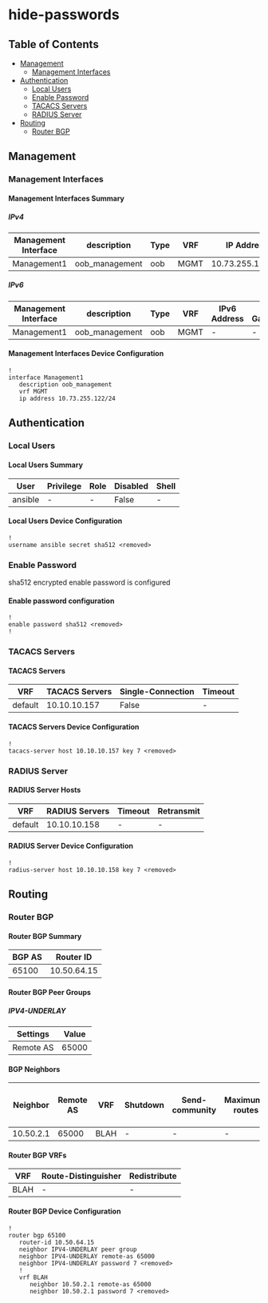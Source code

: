# hide-passwords

## Table of Contents

- [Management](#management)
  - [Management Interfaces](#management-interfaces)
- [Authentication](#authentication)
  - [Local Users](#local-users)
  - [Enable Password](#enable-password)
  - [TACACS Servers](#tacacs-servers)
  - [RADIUS Server](#radius-server)
- [Routing](#routing)
  - [Router BGP](#router-bgp)

## Management

### Management Interfaces

#### Management Interfaces Summary

##### IPv4

| Management Interface | description | Type | VRF | IP Address | Gateway |
| -------------------- | ----------- | ---- | --- | ---------- | ------- |
| Management1 | oob_management | oob | MGMT | 10.73.255.122/24 | 10.73.255.2 |

##### IPv6

| Management Interface | description | Type | VRF | IPv6 Address | IPv6 Gateway |
| -------------------- | ----------- | ---- | --- | ------------ | ------------ |
| Management1 | oob_management | oob | MGMT | - | - |

#### Management Interfaces Device Configuration

```eos
!
interface Management1
   description oob_management
   vrf MGMT
   ip address 10.73.255.122/24
```

## Authentication

### Local Users

#### Local Users Summary

| User | Privilege | Role | Disabled | Shell |
| ---- | --------- | ---- | -------- | ----- |
| ansible | - | - | False | - |

#### Local Users Device Configuration

```eos
!
username ansible secret sha512 <removed>
```

### Enable Password

sha512 encrypted enable password is configured
#### Enable password configuration

```eos
!
enable password sha512 <removed>
!
```

### TACACS Servers

#### TACACS Servers

| VRF | TACACS Servers | Single-Connection | Timeout |
| --- | -------------- | ----------------- | ------- |
| default | 10.10.10.157 | False | - |

#### TACACS Servers Device Configuration

```eos
!
tacacs-server host 10.10.10.157 key 7 <removed>
```

### RADIUS Server

#### RADIUS Server Hosts

| VRF | RADIUS Servers | Timeout | Retransmit |
| --- | -------------- | ------- | ---------- |
| default | 10.10.10.158 | - | - |

#### RADIUS Server Device Configuration

```eos
!
radius-server host 10.10.10.158 key 7 <removed>
```

## Routing

### Router BGP

#### Router BGP Summary

| BGP AS | Router ID |
| ------ | --------- |
| 65100|  10.50.64.15 |

#### Router BGP Peer Groups

##### IPV4-UNDERLAY

| Settings | Value |
| -------- | ----- |
| Remote AS | 65000 |

#### BGP Neighbors

| Neighbor | Remote AS | VRF | Shutdown | Send-community | Maximum-routes | Allowas-in | BFD | RIB Pre-Policy Retain | Route-Reflector Client | Passive |
| -------- | --------- | --- | -------- | -------------- | -------------- | ---------- | --- | --------------------- | ---------------------- | ------- |
| 10.50.2.1 | 65000 | BLAH | - | - | - | - | - | - | - | - |

#### Router BGP VRFs

| VRF | Route-Distinguisher | Redistribute |
| --- | ------------------- | ------------ |
| BLAH | - | - |

#### Router BGP Device Configuration

```eos
!
router bgp 65100
   router-id 10.50.64.15
   neighbor IPV4-UNDERLAY peer group
   neighbor IPV4-UNDERLAY remote-as 65000
   neighbor IPV4-UNDERLAY password 7 <removed>
   !
   vrf BLAH
      neighbor 10.50.2.1 remote-as 65000
      neighbor 10.50.2.1 password 7 <removed>
```
